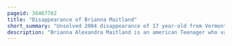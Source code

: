 ```yaml
---
pageid: 36467762
title: "Disappearance of Brianna Maitland"
short_summary: "Unsolved 2004 disappearance of 17 year-old from Vermont"
description: "Brianna Alexandra Maitland is an american Teenager who vanished after leaving her Job at the black lantern Inn in Montgomery Vermont. She was 17 Years old at the Time. Maitland's Car was discovered the next Day backed into an abandoned House about a Mile from her Workplace. She has not been seen nor heard from since. Due to a Confluence of Circumstances several Days passed before Maitland's Friends and Family reported her missing."
---
```

